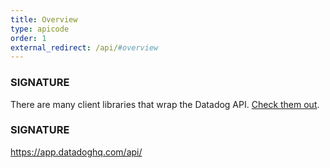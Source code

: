 ```yaml
---
title: Overview
type: apicode
order: 1
external_redirect: /api/#overview
---
```

### SIGNATURE
There are many client libraries that wrap the Datadog API. [Check them out](https://docs.datadoghq.com/developers/libraries/).

### SIGNATURE
https://app.datadoghq.com/api/